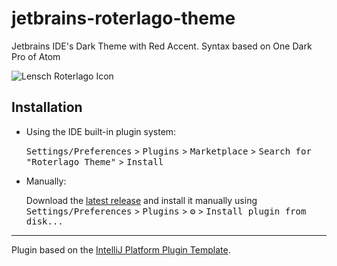 # jetbrains-roterlago-theme

<!-- Plugin description -->
Jetbrains IDE's Dark Theme with Red Accent. Syntax based on One Dark Pro of Atom
<!-- Plugin description end -->

![Lensch Roterlago Icon](https://github.com/federicolencina/jetbrains-lensch-roterlago/assets/166924760/fbd45f12-97ce-403d-969e-64271fe85d8e)

## Installation

- Using the IDE built-in plugin system:
  
  <kbd>Settings/Preferences</kbd> > <kbd>Plugins</kbd> > <kbd>Marketplace</kbd> > <kbd>Search for "Roterlago Theme"</kbd> >
  <kbd>Install</kbd>
  
- Manually:

  Download the [latest release](https://github.com/federicolencina/jetbrains-roterlago-theme/releases/latest) and install it manually using
  <kbd>Settings/Preferences</kbd> > <kbd>Plugins</kbd> > <kbd>⚙️</kbd> > <kbd>Install plugin from disk...</kbd>


---
Plugin based on the [IntelliJ Platform Plugin Template][template].

[template]: https://github.com/JetBrains/intellij-platform-plugin-template
[docs:plugin-description]: https://plugins.jetbrains.com/docs/intellij/plugin-user-experience.html#plugin-description-and-presentation
